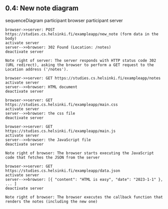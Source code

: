 ## 0.4: New note diagram

sequenceDiagram
    participant browser
    participant server

    browser->>server: POST https://studies.cs.helsinki.fi/exampleapp/new_note (form data in the body)
    activate server
    server-->>browser: 302 Found (Location: /notes)
    deactivate server

    Note right of server: The server responds with HTTP status code 302 (URL redirect), asking the browser to perform a GET request to the Location address ('/notes').

    browser->>server: GET https://studies.cs.helsinki.fi/exampleapp/notes
    activate server
    server-->>browser: HTML document
    deactivate server

    browser->>server: GET https://studies.cs.helsinki.fi/exampleapp/main.css
    activate server
    server-->>browser: the css file
    deactivate server

    browser->>server: GET https://studies.cs.helsinki.fi/exampleapp/main.js
    activate server
    server-->>browser: the JavaScript file
    deactivate server

    Note right of browser: The browser starts executing the JavaScript code that fetches the JSON from the server

    browser->>server: GET https://studies.cs.helsinki.fi/exampleapp/data.json
    activate server
    server-->>browser: [{ "content": "HTML is easy", "date": "2023-1-1" }, ... ]
    deactivate server

    Note right of browser: The browser executes the callback function that renders the notes (including the new one)